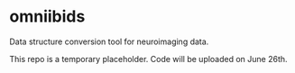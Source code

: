 # omniibids
Data structure conversion tool for neuroimaging data.

This repo is a temporary placeholder. Code will be uploaded on June 26th.
